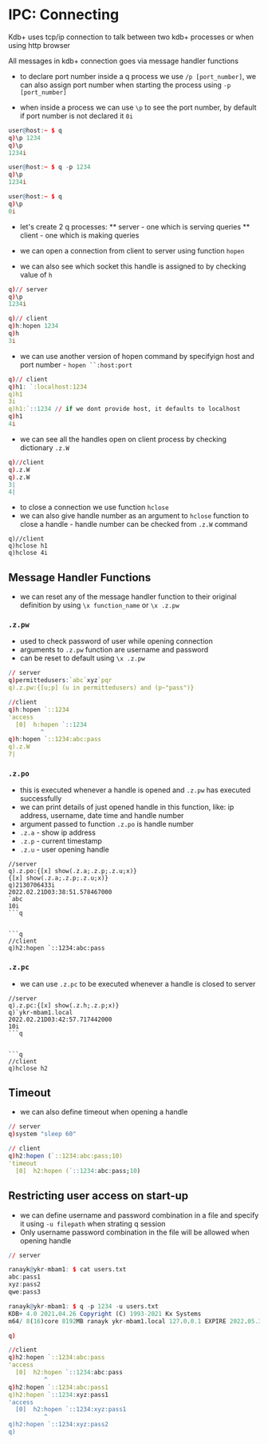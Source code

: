# IPC: Connecting

Kdb+ uses tcp/ip connection to talk between two kdb+ processes or when using http browser

All messages in kdb+ connection goes via message handler functions

* to declare port number inside a q process we use `/p [port_number]`, we can also assign port number when starting the process using `-p [port_number]` 

* when inside a process we can use `\p` to see the port number, by default if port number is not declared it `0i`

```q
user@host:~ $ q
q)\p 1234
q)\p 
1234i

user@host:~ $ q -p 1234
q)\p 
1234i

user@host:~ $ q
q)\p
0i
```

* let's create 2 q processes:
** server - one which is serving queries
** client - one which is making queries

* we can open a connection from client to server using function `hopen`
* we can also see which socket this handle is assigned to by checking value of `h`
```q
q)// server
q)\p 
1234i
```

```q
q)// client
q)h:hopen 1234
q)h
3i
```

* we can use another version of hopen command by specifyign host and port number - `hopen ``:host:port`
```q
q)// client 
q)h1: `:localhost:1234
q)h1
3i
q)h1:`::1234 // if we dont provide host, it defaults to localhost
q)h1
4i

```
* we can see all the handles open on client process by checking dictionary `.z.W`

```q
q)//client
q).z.W
q).z.W
3|
4|
```

* to close a connection we use function `hclose`
* we can also give handle number as an argument to `hclose` function to close a handle - handle number can be checked from `.z.W` command
  
```
q)//client
q)hclose h1
q)hclose 4i
```

## Message Handler Functions

* we can reset any of the message handler function to their original definition by using `\x function_name` or `\x .z.pw`
  
### `.z.pw`

* used to check password of user while opening connection 
* arguments to `.z.pw` function are username and password
* can be reset to default using `\x .z.pw`
  
```q
// server
q)permittedusers:`abc`xyz`pqr
q).z.pw:{[u;p] (u in permittedusers) and (p~"pass")}
```

```q
//client
q)h:hopen `::1234
'access
  [0]  h:hopen `::1234
         ^
q)h:hopen `::1234:abc:pass
q).z.W
7|
```

### `.z.po`

* this is executed whenever a handle is opened and `.z.pw` has executed successfully
* we can print details of just opened handle in this function, like: ip address, username, date time and handle number
* argument passed to function `.z.po` is handle number
* `.z.a` - show ip address
* `.z.p` - current timestamp
* `.z.u` - user opening handle

```
//server
q).z.po:{[x] show(.z.a;.z.p;.z.u;x)}
{[x] show(.z.a;.z.p;.z.u;x)}
q)2130706433i
2022.02.21D03:38:51.578467000
`abc
10i
```q


```q
//client
q)h2:hopen `::1234:abc:pass
```

### `.z.pc`

* we can use `.z.pc` to be executed whenever a handle is closed to server

```
//server
q).z.pc:{[x] show(.z.h;.z.p;x)}
q)`ykr-mbam1.local
2022.02.21D03:42:57.717442000
10i
```q


```q
//client
q)hclose h2
```

## Timeout

* we can also define timeout when opening a handle

```q
// server
q)system "sleep 60"
```

```q
// client
q)h2:hopen (`::1234:abc:pass;10)
'timeout
  [0]  h2:hopen (`::1234:abc:pass;10)
```

## Restricting user access on start-up

* we can define username and password combination in a file and specify it using `-u filepath` when strating q session
* Only username password combination in the file will be allowed when opening handle

```q
// server

ranayk@ykr-mbam1: $ cat users.txt
abc:pass1
xyz:pass2
qwe:pass3

ranayk@ykr-mbam1: $ q -p 1234 -u users.txt
KDB+ 4.0 2021.04.26 Copyright (C) 1993-2021 Kx Systems
m64/ 8(16)core 8192MB ranayk ykr-mbam1.local 127.0.0.1 EXPIRE 2022.05.30 yankeekiloromeo@gmail.com KOD #4176402

q)
```

```q
//client
q)h2:hopen `::1234:abc:pass
'access
  [0]  h2:hopen `::1234:abc:pass
          ^
q)h2:hopen `::1234:abc:pass1
q)h2:hopen `::1234:xyz:pass1
'access
  [0]  h2:hopen `::1234:xyz:pass1
          ^
q)h2:hopen `::1234:xyz:pass2
q)
```